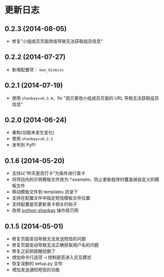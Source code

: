 # 更新日志

## 0.2.3 (2014-08-05)

* 修复"小组成员页面改版导致无法获取组员信息"


## 0.2.2 (2014-07-27)

* 新增配置项： `max_dismiss`


## 0.2.1 (2014-07-19)

* 使用 `shanbay==0.3.0`，fix "扇贝更改小组成员页面的 URL 导致无法获取组员信息"


## 0.2.0 (2014-06-24)

* 重构(功能未发生变化)
* 使用 `shanbay==0.2.1`
* 发布到 PyPI


## 0.1.6 (2014-05-20)

* 支持以“昨天是否打卡”为条件进行查卡
* 将项目内的示例模板文件改为 \*.example，防止更新程序时覆盖掉自定义的模板文件
* 移动模板文件到 templates 目录下
* 支持在配置文件中指定短信模板文件位置
* 支持配置是否更新查卡相关的帖子
* 改用 [python-shanbay](https://github.com/mozillazg/python-shanbay) 操作扇贝网


## 0.1.5 (2014-05-01)

* 修复页面变动导致无法发送短信的问题
* 修复页面变动导致无法正确获取用户名的问题
* 修复之前把提醒给删了
* 增加命令行选项 -i 控制是否进入交互模式
* 恢复误删的 setup.py 文件
* 增加发送通知短信的功能
